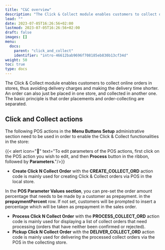 ```yaml
---
title: "C&C overview"
description: "The Click & Collect module enables customers to collect online orders in stores, thus avoiding delivery charges and making the delivery time shorter. An order can also just be placed in one store, and collected in another one. The basic principle is that order placements and order-collecting are separated."
lead: ""
date: 2023-07-05T16:26:56+02:00
lastmod: 2023-07-05T16:26:56+02:00
draft: false
images: []
menu:
  docs:
    parent: "click_and_collect"
    identifier: "intro-46612bab9696f708185eb830b13cf34d"
weight: 50
toc: true
type: docs
---
```


The Click & Collect module enables customers to collect online orders in stores, thus avoiding delivery charges and making the delivery time shorter. An order can also just be placed in one store, and collected in another one. The basic principle is that order placements and order-collecting are separated.

## Click and Collect actions

The following POS actions in the **Menu Buttons Setup** administrative section need to be used in order to enable the Click & Collect functionalities in the store:

{{< alert icon="📝" text="To edit parameters of the POS actions, first click on the POS action you wish to edit, and then <b>Process</b> button in the ribbon, followed by <b>Parameters</b>."/>}}

- **Create Click N Collect Order** with the **CREATE_COLLECT_ORD** action code is mainly used for creating Click & Collect orders via POS in the local store.     

In the **POS Parameter Values section**, you can pre-set the order amount percentage that needs to be made by a customer as prepayment. in the **prepaymentPercent** row. If not set, customers will be prompted to insert a percentage which will be taken as prepayment in the sales order.  

- **Process Click N Collect Order** with the **PROCESS_COLLECT_ORD** action code is mainly used for displaying a list of collect orders that need processing (orders that have neither been confirmed or rejected).
- **Pickup Click N Collect Order** with the **DELIVER_COLLECT_ORD** action code is mainly used for delivering the processed collect orders via the POS in the collecting store. 